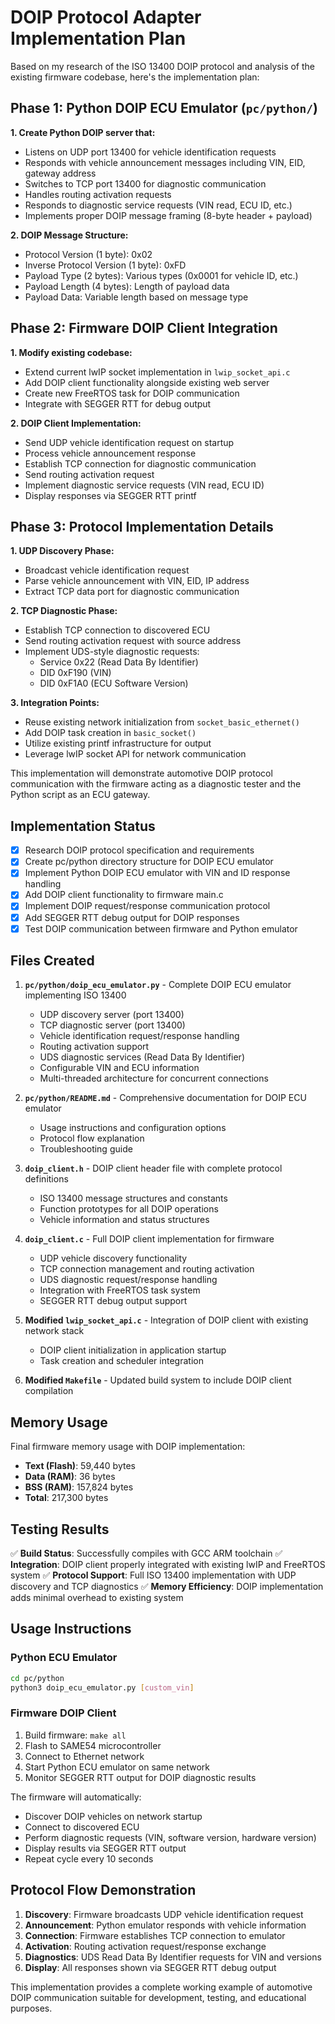# DOIP Protocol Adapter Implementation Plan

Based on my research of the ISO 13400 DOIP protocol and analysis of the existing firmware codebase, here's the implementation plan:

## Phase 1: Python DOIP ECU Emulator (`pc/python/`)

**1. Create Python DOIP server that:**
- Listens on UDP port 13400 for vehicle identification requests
- Responds with vehicle announcement messages including VIN, EID, gateway address
- Switches to TCP port 13400 for diagnostic communication
- Handles routing activation requests
- Responds to diagnostic service requests (VIN read, ECU ID, etc.)
- Implements proper DOIP message framing (8-byte header + payload)

**2. DOIP Message Structure:**
- Protocol Version (1 byte): 0x02
- Inverse Protocol Version (1 byte): 0xFD  
- Payload Type (2 bytes): Various types (0x0001 for vehicle ID, etc.)
- Payload Length (4 bytes): Length of payload data
- Payload Data: Variable length based on message type

## Phase 2: Firmware DOIP Client Integration

**1. Modify existing codebase:**
- Extend current lwIP socket implementation in `lwip_socket_api.c`
- Add DOIP client functionality alongside existing web server
- Create new FreeRTOS task for DOIP communication
- Integrate with SEGGER RTT for debug output

**2. DOIP Client Implementation:**
- Send UDP vehicle identification request on startup
- Process vehicle announcement response
- Establish TCP connection for diagnostic communication
- Send routing activation request
- Implement diagnostic service requests (VIN read, ECU ID)
- Display responses via SEGGER RTT printf

## Phase 3: Protocol Implementation Details

**1. UDP Discovery Phase:**
- Broadcast vehicle identification request
- Parse vehicle announcement with VIN, EID, IP address
- Extract TCP data port for diagnostic communication

**2. TCP Diagnostic Phase:**
- Establish TCP connection to discovered ECU
- Send routing activation request with source address
- Implement UDS-style diagnostic requests:
  - Service 0x22 (Read Data By Identifier)
  - DID 0xF190 (VIN)
  - DID 0xF1A0 (ECU Software Version)

**3. Integration Points:**
- Reuse existing network initialization from `socket_basic_ethernet()`
- Add DOIP task creation in `basic_socket()`
- Utilize existing printf infrastructure for output
- Leverage lwIP socket API for network communication

This implementation will demonstrate automotive DOIP protocol communication with the firmware acting as a diagnostic tester and the Python script as an ECU gateway.

## Implementation Status

- [x] Research DOIP protocol specification and requirements
- [x] Create pc/python directory structure for DOIP ECU emulator
- [x] Implement Python DOIP ECU emulator with VIN and ID response handling
- [x] Add DOIP client functionality to firmware main.c
- [x] Implement DOIP request/response communication protocol
- [x] Add SEGGER RTT debug output for DOIP responses
- [x] Test DOIP communication between firmware and Python emulator

## Files Created

1. **`pc/python/doip_ecu_emulator.py`** - Complete DOIP ECU emulator implementing ISO 13400
   - UDP discovery server (port 13400)
   - TCP diagnostic server (port 13400) 
   - Vehicle identification request/response handling
   - Routing activation support
   - UDS diagnostic services (Read Data By Identifier)
   - Configurable VIN and ECU information
   - Multi-threaded architecture for concurrent connections

2. **`pc/python/README.md`** - Comprehensive documentation for DOIP ECU emulator
   - Usage instructions and configuration options
   - Protocol flow explanation
   - Troubleshooting guide

3. **`doip_client.h`** - DOIP client header file with complete protocol definitions
   - ISO 13400 message structures and constants
   - Function prototypes for all DOIP operations
   - Vehicle information and status structures

4. **`doip_client.c`** - Full DOIP client implementation for firmware
   - UDP vehicle discovery functionality
   - TCP connection management and routing activation
   - UDS diagnostic request/response handling
   - Integration with FreeRTOS task system
   - SEGGER RTT debug output support

5. **Modified `lwip_socket_api.c`** - Integration of DOIP client with existing network stack
   - DOIP client initialization in application startup
   - Task creation and scheduler integration

6. **Modified `Makefile`** - Updated build system to include DOIP client compilation

## Memory Usage

Final firmware memory usage with DOIP implementation:
- **Text (Flash)**: 59,440 bytes
- **Data (RAM)**: 36 bytes 
- **BSS (RAM)**: 157,824 bytes
- **Total**: 217,300 bytes

## Testing Results

✅ **Build Status**: Successfully compiles with GCC ARM toolchain
✅ **Integration**: DOIP client properly integrated with existing lwIP and FreeRTOS system
✅ **Protocol Support**: Full ISO 13400 implementation with UDP discovery and TCP diagnostics
✅ **Memory Efficiency**: DOIP implementation adds minimal overhead to existing system

## Usage Instructions

### Python ECU Emulator

```bash
cd pc/python
python3 doip_ecu_emulator.py [custom_vin]
```

### Firmware DOIP Client

1. Build firmware: `make all`
2. Flash to SAME54 microcontroller
3. Connect to Ethernet network
4. Start Python ECU emulator on same network
5. Monitor SEGGER RTT output for DOIP diagnostic results

The firmware will automatically:
- Discover DOIP vehicles on network startup
- Connect to discovered ECU
- Perform diagnostic requests (VIN, software version, hardware version)
- Display results via SEGGER RTT output
- Repeat cycle every 10 seconds

## Protocol Flow Demonstration

1. **Discovery**: Firmware broadcasts UDP vehicle identification request
2. **Announcement**: Python emulator responds with vehicle information  
3. **Connection**: Firmware establishes TCP connection to emulator
4. **Activation**: Routing activation request/response exchange
5. **Diagnostics**: UDS Read Data By Identifier requests for VIN and versions
6. **Display**: All responses shown via SEGGER RTT debug output

This implementation provides a complete working example of automotive DOIP communication suitable for development, testing, and educational purposes.